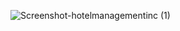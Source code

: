 ![Screenshot-hotelmanagementinc (1)](https://user-images.githubusercontent.com/81917860/143062741-bf22163d-13cd-41db-8001-7e5b1a0497e3.png)
